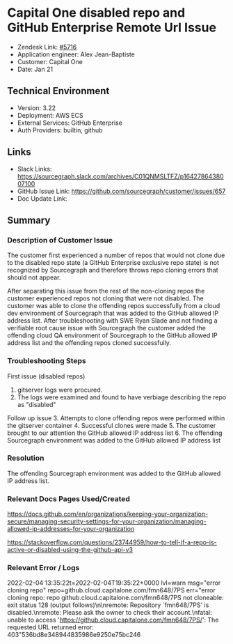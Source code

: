
# Capital One disabled repo and GitHub Enterprise Remote Url Issue <!-- Ticket Title  Hint: include keywords to make it searchable -->

- Zendesk Link: [#5716](https://sourcegraph.zendesk.com/agent/tickets/5716)
- Application engineer: Alex Jean-Baptiste
- Customer: Capital One <!-- Redact if this contains personally identifying information -->
- Date: Jan 21

<!-- Data populated from integration, speak to Ben Gordon or Michael Bali if not working -->
<!-- During Internal team trial, fill missing data manually (we are waiting for all data to sync) -->

## Technical Environment
- Version: ​3.22
- Deployment: AWS ECS
- External Services: GitHub Enterprise
- Auth Providers: builtin, github


## Links
<!-- Data for application engineer manual entry -->
- Slack Links: https://sourcegraph.slack.com/archives/C01QNMSLTFZ/p1642786438007100
- GitHub Issue Link: https://github.com/sourcegraph/customer/issues/657
- Doc Update Link:

## Summary
### Description of Customer Issue
The customer first experienced a number of repos that would not clone due to the disabled repo state (a GitHub Enterprise exclusive repo state) is not recognized by Sourcegraph and therefore throws repo cloning errors that should not appear. 

After separating this issue from the rest of the non-cloning repos the customer experienced repos not cloning that were not disabled. The customer was able to clone the offending repos successfully from a cloud dev environment of Sourcegraph that was added to the GitHub allowed IP address list. After troubleshooting with SWE Ryan Slade and not finding a verifiable root cause issue with Sourcegraph the customer added the offending cloud QA environment of Sourcegraph to the GitHub allowed IP address list and the offending repos cloned successfully.

### Troubleshooting Steps
First issue (disabled repos)
1. gitserver logs were procured.
2. The logs were examined and found to have verbiage describing the repo as "disabled"

Follow up issue 
3. Attempts to clone offending repos were performed within the gitserver container
4. Successful clones were made
5. The customer brought to our attention the GitHub allowed IP address list
6. The offending Sourcegraph environment was added to the GitHub allowed IP address list


### Resolution
The offending Sourcegraph environment was added to the GitHub allowed IP address list.

### Relevant Docs Pages Used/Created
https://docs.github.com/en/organizations/keeping-your-organization-secure/managing-security-settings-for-your-organization/managing-allowed-ip-addresses-for-your-organization

https://stackoverflow.com/questions/23744959/how-to-tell-if-a-repo-is-active-or-disabled-using-the-github-api-v3

### Relevant Error / Logs
<!-- Please redact keys, tokens, and personal identifying information -->
2022-02-04 13:35:22t=2022-02-04T19:35:22+0000 lvl=warn msg="error cloning repo" repo=github.cloud.capitalone.com/fmn648/7PS err="error cloning repo: repo github.cloud.capitalone.com/fmn648/7PS not cloneable: exit status 128 (output follows)\n\nremote: Repository `fmn648/7PS' is disabled.\nremote: Please ask the owner to check their account.\nfatal: unable to access 'https://github.cloud.capitalone.com/fmn648/7PS/': The requested URL returned error: 403"536bd8e348944835986e9250e75bc246

<!-- Once complete, upload a copy to https://github.com/sourcegraph/support-tools-internal/tree/main/resolved-tickets as a .md file -->
<!-- Name the file 5716.md -->
